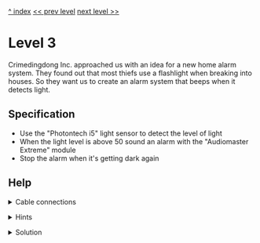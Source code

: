 [^ index](index) [<< prev level](level2) [next level >>](level4)

# Level 3

Crimedingdong Inc. approached us with an idea for a new home alarm system. They found out that most thiefs use a flashlight when breaking into houses. So they want us to create an alarm system that beeps when it detects light.

## Specification

- Use the "Photontech i5" light sensor to detect the level of light
- When the light level is above 50 sound an alarm with the "Audiomaster Extreme" module
- Stop the alarm when it's getting dark again

## Help


<details markdown=1><summary>Cable connections</summary>
  
- MCU1-P0 -> Light Sensor
- MCU1-X1 -> Buzzer
 
</details>

<p></p>

<details markdown=1><summary>Hints</summary>
  
- Do the development in a darker room
- The "Audiomaster Extreme" beeps with a high tone if you send the number '30' over XBus
- Use the TGT instruction
 
</details>

<p></p>

<details markdown=1><summary>Solution</summary>

MCU1

```
tgt p0 50
+ mov 30 x0
slp 2
```

</details>
